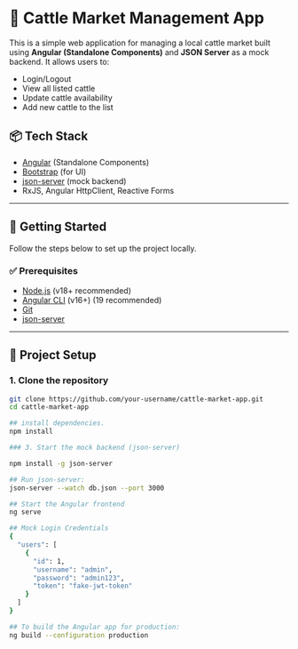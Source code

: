 # 🐄 Cattle Market Management App

This is a simple web application for managing a local cattle market built using **Angular (Standalone Components)** and **JSON Server** as a mock backend. It allows users to:

- Login/Logout
- View all listed cattle
- Update cattle availability
- Add new cattle to the list

## 📦 Tech Stack

- [Angular](https://angular.io/) (Standalone Components)
- [Bootstrap](https://getbootstrap.com/) (for UI)
- [json-server](https://github.com/typicode/json-server) (mock backend)
- RxJS, Angular HttpClient, Reactive Forms

---

## 🚀 Getting Started

Follow the steps below to set up the project locally.

### ✅ Prerequisites

- [Node.js](https://nodejs.org/en/) (v18+ recommended)
- [Angular CLI](https://angular.io/cli) (v16+) (19 recommended)
- [Git](https://git-scm.com/)
- [json-server](https://github.com/typicode/json-server)

---

## 📁 Project Setup

### 1. Clone the repository

```bash
git clone https://github.com/your-username/cattle-market-app.git
cd cattle-market-app

## install dependencies.
npm install

### 3. Start the mock backend (json-server)

npm install -g json-server

## Run json-server:
json-server --watch db.json --port 3000

## Start the Angular frontend
ng serve

## Mock Login Credentials
{
  "users": [
    {
      "id": 1,
      "username": "admin",
      "password": "admin123",
      "token": "fake-jwt-token"
    }
  ]
}

## To build the Angular app for production:
ng build --configuration production
```
